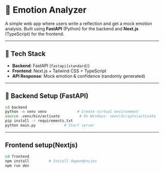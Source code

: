 # 🧠 Emotion Analyzer

A simple web app where users write a reflection and get a mock emotion analysis. Built using **FastAPI** (Python) for the backend and **Next.js** (TypeScript) for the frontend.

---

## 🚀 Tech Stack

- **Backend**: FastAPI (`fastapi[standard]`)
- **Frontend**: Next.js + Tailwind CSS + TypeScript
- **API Response**: Mock emotion & confidence (randomly generated)

---

## 🔧 Backend Setup (FastAPI)

```bash
cd backend
python -m venv venv              # Create virtual environment
source .venv/bin/activate         # On Windows: venv\Scripts\activate
pip install -r requirements.txt
python main.py             # Start server
```
---

## Frontend setup(Nextjs)

```bash
cd frontend
npm install         # Install dependencies
npm run dev 

```